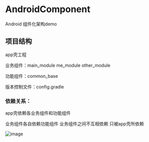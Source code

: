 # AndroidComponent
Android 组件化架构demo

## 项目结构

app壳工程

业务组件：main_module	me_module	other_module

功能组件：common_base

版本控制文件：config.gradle

### 依赖关系：

app壳依赖各业务组件和功能组件

业务组件各自依赖功能组件 业务组件之间不互相依赖 只被app壳所依赖

![image](https://github.com/Quyunshuo/AndroidComponent/blob/master/AndroidComponent.GIF)  

